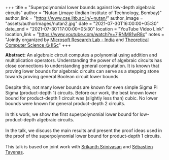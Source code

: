 +++
title = "Superpolynomial lower bounds against low-depth algebraic circuits"
author = "Nutan Limaye (Indian Institute of Technology, Bombay)"
author_link = "https://www.cse.iitb.ac.in/~nutan/"
author_image = "assets/authorImages/nutan2.jpg"
date = "2021-07-30T16:00:00+05:30"
date_end = "2021-07-30T17:00:00+05:30"
location = "YouTube Video Link"
location_link = "https://www.youtube.com/watch?v=7jRNM81wR8c"
notes = "Jointly organized by <a href = "https://www.microsoft.com/en-us/research/lab/microsoft-research-india/" target= "_blank">Microsoft Research Lab - India</a> and <a href='https://www.csa.iisc.ac.in/theoretical-computer-science/' target= "_blank">Theoretical Computer Science @ IISc</a>"
+++

<b>Abstract:</b> An algebraic circuit computes a polynomial using addition and multiplication operators.  Understanding the power of algebraic circuits has close connections to understanding general computation. It is known that proving lower bounds for algebraic circuits can serve as a stepping stone towards proving general Boolean circuit lower bounds.
<br><br>
Despite this, not many lower bounds are known for even simple Sigma Pi Sigma (product-depth 1) circuits. Before our work, the best known lower bound for product-depth 1 circuit was (slightly less than) cubic. No lower bounds were known for general product-depth 2 circuits.
<br><br>
In this work, we show the first superpolynomial lower bound for low-product-depth algebraic circuits.
<br><br>
In the talk, we discuss the main results and present the proof ideas used in the proof of the superpolynomial lower bound for product-depth 1 circuits.
<br><br>
This talk is based on joint work with <a href = "https://cs.au.dk/~srikanth/" target = "_blank">Srikanth Srinivasan</a> and <a href = "https://www.lama.univ-savoie.fr/pagesmembres/tavenas/" target = "_blank">Sébastien Tavenas</a>.